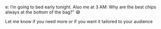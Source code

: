 e: I’m going to bed early tonight.
Also me at 3 AM: Why are the best chips always at the bottom of the bag?" 😅

Let me know if you need more or if you want it tailored to your audience
